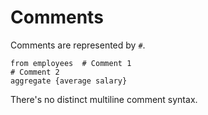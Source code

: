 # Comments

Comments are represented by `#`.

```prql
from employees  # Comment 1
# Comment 2
aggregate {average salary}
```

There's no distinct multiline comment syntax.
